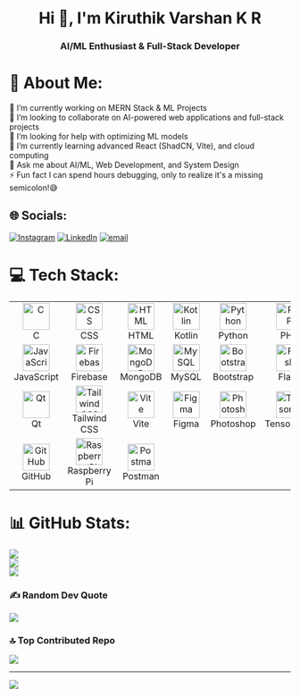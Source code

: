 <h1 align="center">Hi 👋, I'm Kiruthik Varshan K R</h1>
<h3 align="center">AI/ML Enthusiast & Full-Stack Developer</h3>

# 💫 About Me:
🔭 I’m currently working on MERN Stack & ML Projects  <br>👯 I’m looking to collaborate on AI-powered web applications and full-stack projects<br>🤝 I’m looking for help with optimizing ML models  <br>🌱 I’m currently learning advanced React (ShadCN, Vite), and cloud computing <br>💬 Ask me about AI/ML, Web Development, and System Design <br>⚡ Fun fact I can spend hours debugging, only to realize it's a missing semicolon!😅<br>


## 🌐 Socials:
[![Instagram](https://img.shields.io/badge/Instagram-%23E4405F.svg?logo=Instagram&logoColor=white)](https://instagram.com/_._i_am_kiruthik_._) [![LinkedIn](https://img.shields.io/badge/LinkedIn-%230077B5.svg?logo=linkedin&logoColor=white)](https://linkedin.com/in/kiruthik04) [![email](https://img.shields.io/badge/Email-D14836?logo=gmail&logoColor=white)](mailto:kiruthicksathy@gmail.com) 

# 💻 Tech Stack:
<table align="center">
  <tr>
    <td align="center" width="96">
      <img src="https://skillicons.dev/icons?i=c" width="48" height="48" alt="C" /><br>C
    </td>
    <td align="center" width="96">
      <img src="https://skillicons.dev/icons?i=css" width="48" height="48" alt="CSS" /><br>CSS
    </td>
    <td align="center" width="96">
      <img src="https://skillicons.dev/icons?i=html" width="48" height="48" alt="HTML" /><br>HTML
    </td>
    <td align="center" width="96">
      <img src="https://skillicons.dev/icons?i=kotlin" width="48" height="48" alt="Kotlin" /><br>Kotlin
    </td>
    <td align="center" width="96">
      <img src="https://skillicons.dev/icons?i=python" width="48" height="48" alt="Python" /><br>Python
    </td>
    <td align="center" width="96">
      <img src="https://skillicons.dev/icons?i=php" width="48" height="48" alt="PHP" /><br>PHP
    </td>
    <td align="center" width="96">
      <img src="https://skillicons.dev/icons?i=java" width="48" height="48" alt="Java" /><br>Java
    </td>
  </tr>
  <tr>
    <td align="center" width="96">
      <img src="https://skillicons.dev/icons?i=javascript" width="48" height="48" alt="JavaScript" /><br>JavaScript
    </td>
    <td align="center" width="96">
      <img src="https://skillicons.dev/icons?i=firebase" width="48" height="48" alt="Firebase" /><br>Firebase
    </td>
    <td align="center" width="96">
      <img src="https://skillicons.dev/icons?i=mongodb" width="48" height="48" alt="MongoDB" /><br>MongoDB
    </td>
    <td align="center" width="96">
      <img src="https://skillicons.dev/icons?i=mysql" width="48" height="48" alt="MySQL" /><br>MySQL
    </td>
    <td align="center" width="96">
      <img src="https://skillicons.dev/icons?i=bootstrap" width="48" height="48" alt="Bootstrap" /><br>Bootstrap
    </td>
    <td align="center" width="96">
      <img src="https://skillicons.dev/icons?i=flask" width="48" height="48" alt="Flask" /><br>Flask
    </td>
    <td align="center" width="96">
      <img src="https://skillicons.dev/icons?i=nodejs" width="48" height="48" alt="Node.js" /><br>Node.js
    </td>
  </tr>
  <tr>
    <td align="center" width="96">
      <img src="https://skillicons.dev/icons?i=qt" width="48" height="48" alt="Qt" /><br>Qt
    </td>
    <td align="center" width="96">
      <img src="https://skillicons.dev/icons?i=tailwind" width="48" height="48" alt="Tailwind CSS" /><br>Tailwind CSS
    </td>
    <td align="center" width="96">
      <img src="https://skillicons.dev/icons?i=vite" width="48" height="48" alt="Vite" /><br>Vite
    </td>
    <td align="center" width="96">
      <img src="https://skillicons.dev/icons?i=figma" width="48" height="48" alt="Figma" /><br>Figma
    </td>
    <td align="center" width="96">
      <img src="https://skillicons.dev/icons?i=photoshop" width="48" height="48" alt="Photoshop" /><br>Photoshop
    </td>
    <td align="center" width="96">
      <img src="https://skillicons.dev/icons?i=tensorflow" width="48" height="48" alt="TensorFlow" /><br>TensorFlow
    </td>
    <td align="center" width="96">
      <img src="https://skillicons.dev/icons?i=git" width="48" height="48" alt="Git" /><br>Git
    </td>
  </tr>
  <tr>
    <td align="center" width="96">
      <img src="https://skillicons.dev/icons?i=github" width="48" height="48" alt="GitHub" /><br>GitHub
    </td>
    <td align="center" width="96">
      <img src="https://skillicons.dev/icons?i=raspberrypi" width="48" height="48" alt="Raspberry Pi" /><br>Raspberry Pi
    </td>
    <td align="center" width="96">
      <img src="https://skillicons.dev/icons?i=postman" width="48" height="48" alt="Postman" /><br>Postman
    </td>
  </tr>
</table>



# 📊 GitHub Stats:
![](https://github-readme-stats.vercel.app/api?username=kiruthik04&theme=dark&hide_border=false&include_all_commits=false&count_private=false)<br/>
![](https://nirzak-streak-stats.vercel.app/?user=kiruthik04&theme=dark&hide_border=false)<br/>
![](https://github-readme-stats.vercel.app/api/top-langs/?username=kiruthik04&theme=dark&hide_border=false&include_all_commits=false&count_private=false&layout=compact)



### ✍️ Random Dev Quote
![](https://quotes-github-readme.vercel.app/api?type=horizontal&theme=dark)

### 🔝 Top Contributed Repo
![](https://github-contributor-stats.vercel.app/api?username=kiruthik04&limit=5&theme=dark&combine_all_yearly_contributions=true)

---
[![](https://visitcount.itsvg.in/api?id=kiruthik04&icon=4&color=0)](https://visitcount.itsvg.in)

<!-- Proudly created with GPRM ( https://gprm.itsvg.in ) -->
